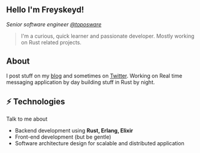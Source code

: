 ## Hello I'm Freyskeyd!

*Senior software engineer [@toposware](https://github.com/toposware)*

> I'm a curious, quick learner and passionate developer. Mostly working on Rust related projects.

## About
I post stuff on my [blog](https://freyskeyd.fr) and sometimes on [Twitter](https://twitter.com/Freyskeyd). Working on Real time messaging application by day building stuff in Rust by night.

## ⚡ Technologies
Talk to me about

- Backend development using **Rust, Erlang, Elixir**
- Front-end development (but be gentle)
- Software architecture design for scalable and distributed application
